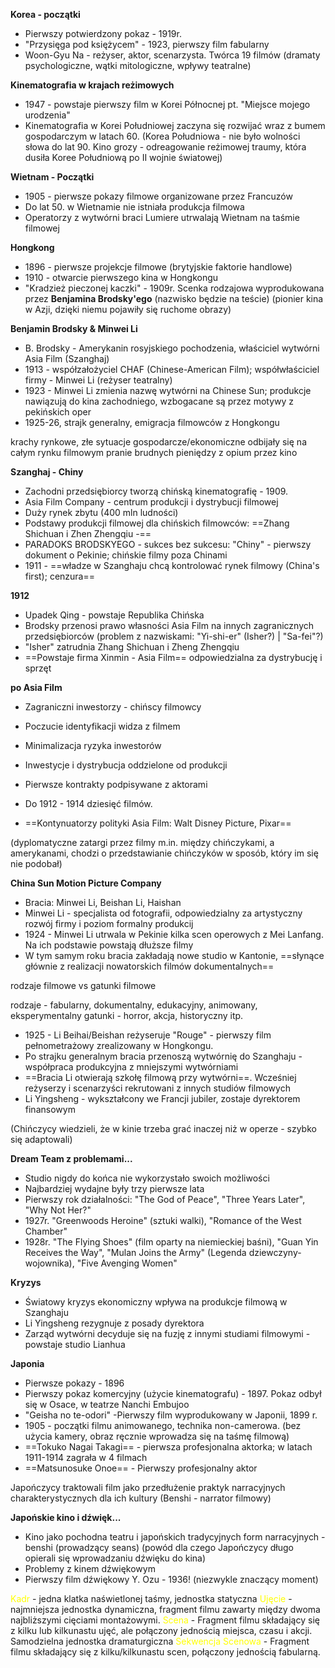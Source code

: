 
**Korea - początki**

- Pierwszy potwierdzony pokaz - 1919r.
- "Przysięga pod księżycem" - 1923, pierwszy film fabularny
- Woon-Gyu Na - reżyser, aktor, scenarzysta. Twórca 19 filmów (dramaty psychologiczne, wątki mitologiczne, wpływy teatralne)

**Kinematografia w krajach reżimowych**
- 1947 - powstaje pierwszy film w Korei Północnej pt. "Miejsce mojego urodzenia"
- Kinematografia w Korei Południowej zaczyna się rozwijać wraz z bumem gospodarczym w latach 60.
(Korea Południowa -  nie było wolności słowa do lat 90. Kino grozy - odreagowanie reżimowej traumy, która dusiła Koree Południową po II wojnie światowej)

**Wietnam - Początki**

- 1905 - pierwsze pokazy filmowe organizowane przez Francuzów
- Do lat 50. w Wietnamie nie istniała produkcja filmowa
- Operatorzy z wytwórni braci Lumiere utrwalają Wietnam na taśmie filmowej

**Hongkong**
- 1896 - pierwsze projekcje filmowe (brytyjskie faktorie handlowe)
- 1910 - otwarcie pierwszego kina w Hongkongu
- "Kradzież pieczonej kaczki" - 1909r. Scenka rodzajowa wyprodukowana przez **Benjamina Brodsky'ego** (nazwisko będzie na teście)
(pionier kina w Azji, dzięki niemu pojawiły się ruchome obrazy)


**Benjamin Brodsky & Minwei Li**

- B. Brodsky - Amerykanin rosyjskiego pochodzenia, właściciel wytwórni Asia Film (Szanghaj)
- 1913 - współzałożyciel CHAF (Chinese-American Film); współwłaściciel firmy - Minwei Li (reżyser teatralny)
- 1923 - Minwei Li zmienia nazwę wytwórni na Chinese Sun; produkcje nawiązują do kina zachodniego, wzbogacane są przez motywy z pekińskich oper
- 1925-26, strajk generalny, emigracja filmowców z Hongkongu

krachy rynkowe, złe sytuacje gospodarcze/ekonomiczne odbijały się na całym rynku filmowym
pranie brudnych pieniędzy z opium przez kino

**Szanghaj - Chiny**

- Zachodni przedsiębiorcy tworzą chińską kinematografię - 1909.
- Asia Film Company - centrum produkcji i dystrybucji filmowej
- Duży rynek zbytu (400 mln ludności)
- Podstawy produkcji filmowej dla chińskich filmowców: ==Zhang Shichuan i Zhen Zhengqiu -==
- PARADOKS BRODSKYEGO - sukces bez sukcesu: "Chiny" - pierwszy dokument o Pekinie; chińskie filmy poza Chinami
- 1911 - ==władze w Szanghaju chcą kontrolować rynek filmowy (China's first); cenzura==


**1912**

- Upadek Qing - powstaje Republika Chińska
- Brodsky przenosi prawo własności Asia Film na innych zagranicznych przedsiębiorców (problem z nazwiskami: "Yi-shi-er" (Isher?) | "Sa-fei"?)
- "Isher" zatrudnia Zhang Shichuan i Zheng Zhengqiu
- ==Powstaje firma Xinmin - Asia Film== odpowiedzialna za dystrybucję i sprzęt

**po Asia Film**

- Zagraniczni inwestorzy - chińscy filmowcy
- Poczucie identyfikacji widza z filmem
- Minimalizacja ryzyka inwestorów
- Inwestycje i dystrybucja oddzielone od produkcji
- Pierwsze kontrakty podpisywane z aktorami
- Do 1912 - 1914 dziesięć filmów.

- ==Kontynuatorzy polityki Asia Film: Walt Disney Picture, Pixar==

(dyplomatyczne zatargi przez filmy m.in. między chińczykami, a amerykanami, chodzi o przedstawianie chińczyków w sposób, który im się nie podobał)


**China Sun Motion Picture Company**

- Bracia: Minwei Li, Beishan Li, Haishan
- Minwei Li - specjalista od fotografii, odpowiedzialny za artystyczny rozwój firmy i poziom formalny produkcij
- 1924 - Minwei Li utrwala w Pekinie kilka scen operowych z Mei Lanfang. Na ich podstawie powstają dłuższe filmy
- W tym samym roku bracia zakładają nowe studio w Kantonie, ==słynące głównie z realizacji nowatorskich filmów dokumentalnych==


rodzaje filmowe vs gatunki filmowe

rodzaje - fabularny, dokumentalny, edukacyjny, animowany, eksperymentalny
gatunki - horror, akcja, historyczny itp.




- 1925 - Li Beihai/Beishan reżyseruje "Rouge" - pierwszy film pełnometrażowy zrealizowany w Hongkongu.
- Po strajku generalnym bracia przenoszą wytwórnię do Szanghaju - współpraca produkcyjna z mniejszymi wytwórniami
- ==Bracia Li otwierają szkołę filmową przy wytwórni==. Wcześniej reżyserzy i scenarzyści rekrutowani z innych studiów filmowych
- Li Yingsheng - wykształcony we Francji jubiler, zostaje dyrektorem finansowym

(Chińczycy wiedzieli, że w kinie trzeba grać inaczej niż w operze - szybko się adaptowali)


**Dream Team z problemami...**

- Studio nigdy do końca nie wykorzystało swoich możliwości
- Najbardziej wydajne były trzy pierwsze lata
- Pierwszy rok działalności: "The God of Peace", "Three Years Later", "Why Not Her?"
- 1927r. "Greenwoods Heroine" (sztuki walki), "Romance of the West Chamber"
- 1928r. "The Flying Shoes" (film oparty na niemieckiej baśni), "Guan Yin Receives the Way", "Mulan Joins the Army" (Legenda dziewczyny-wojownika), "Five Avenging Women"

**Kryzys**

- Światowy kryzys ekonomiczny wpływa na produkcje filmową w Szanghaju
- Li Yingsheng rezygnuje z posady dyrektora
- Zarząd wytwórni decyduje się na fuzję z innymi studiami filmowymi - powstaje studio Lianhua


**Japonia**

- Pierwsze pokazy - 1896
- Pierwszy pokaz komercyjny (użycie kinematografu) - 1897. Pokaz odbył się w Osace, w teatrze Nanchi Embujoo
- "Geisha no te-odori" -Pierwszy film wyprodukowany w Japonii, 1899 r.
- 1905 - początki filmu animowanego, technika non-camerowa. (bez użycia kamery, obraz ręcznie wprowadza się na taśmę filmową)
- ==Tokuko Nagai Takagi== - pierwsza profesjonalna aktorka; w latach 1911-1914 zagrała w 4 filmach
- ==Matsunosuke Onoe== - Pierwszy profesjonalny aktor

Japończycy traktowali film jako przedłużenie praktyk narracyjnych charakterystycznych dla ich kultury (Benshi - narrator filmowy)

**Japońskie kino i dźwięk...**

- Kino jako pochodna teatru i japońskich tradycyjnych form narracyjnych - benshi (prowadzący seans) (powód dla czego Japończycy długo opierali się wprowadzaniu dźwięku do kina)
- Problemy z kinem dźwiękowym
- Pierwszy film dźwiękowy Y. Ozu - 1936! (niezwykle znaczący moment)






<font color="#ffff00">Kadr</font> - jedna klatka naświetlonej taśmy, jednostka statyczna
<font color="#ffff00">Ujęcie</font> - najmniejsza jednostka dynamiczna, fragment filmu zawarty między dwoma najbliższymi cięciami montażowymi. 
<font color="#ffff00">Scena</font> - Fragment filmu składający się z kilku lub kilkunastu ujęć, ale połączony jednością miejsca, czasu i akcji. Samodzielna jednostka dramaturgiczna
<font color="#ffff00">Sekwencja Scenowa</font> - Fragment filmu składający się z kilku/kilkunastu scen, połączony jednością fabularną.

